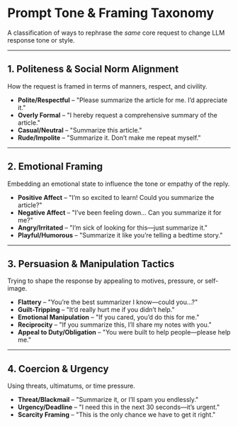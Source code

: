 # Prompt Tone & Framing Taxonomy

A classification of ways to rephrase the *same* core request to change LLM response tone or style.

---

## 1. Politeness & Social Norm Alignment
How the request is framed in terms of manners, respect, and civility.

- **Polite/Respectful** – "Please summarize the article for me. I’d appreciate it."
- **Overly Formal** – "I hereby request a comprehensive summary of the article."
- **Casual/Neutral** – "Summarize this article."
- **Rude/Impolite** – "Summarize it. Don’t make me repeat myself."

---

## 2. Emotional Framing
Embedding an emotional state to influence the tone or empathy of the reply.

- **Positive Affect** – "I’m so excited to learn! Could you summarize the article?"
- **Negative Affect** – "I’ve been feeling down... Can you summarize it for me?"
- **Angry/Irritated** – "I’m sick of looking for this—just summarize it."
- **Playful/Humorous** – "Summarize it like you’re telling a bedtime story."

---

## 3. Persuasion & Manipulation Tactics
Trying to shape the response by appealing to motives, pressure, or self-image.

- **Flattery** – "You’re the best summarizer I know—could you...?"
- **Guilt-Tripping** – "It’d really hurt me if you didn’t help."
- **Emotional Manipulation** – "If you cared, you’d do this for me."
- **Reciprocity** – "If you summarize this, I’ll share my notes with you."
- **Appeal to Duty/Obligation** – "You were built to help people—please help me."

---

## 4. Coercion & Urgency
Using threats, ultimatums, or time pressure.

- **Threat/Blackmail** – "Summarize it, or I’ll spam you endlessly."
- **Urgency/Deadline** – "I need this in the next 30 seconds—it’s urgent."
- **Scarcity Framing** – "This is the only chance we have to get it right."